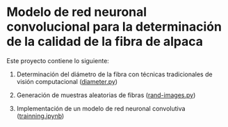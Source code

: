 # Modelo de red neuronal convolucional para la determinación de la calidad de la fibra de alpaca

Este proyecto contiene lo siguiente:

1. Determinación del diámetro de la fibra con técnicas tradicionales de visión computacional ([diameter.py](/diameter.py))

2. Generación de muestras aleatorias de fibras ([rand-images.py](/rand-images.py))

3. Implementación de un modelo de red neuronal convolutiva ([trainning.ipynb](/trainning.ipynb))
